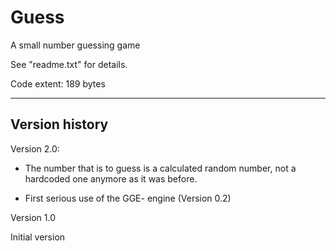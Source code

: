 # Guess
A small number guessing game

See "readme.txt" for details.

Code extent: 189 bytes

-----

Version history
---------------

Version 2.0:

- The number that is to guess is a calculated random number, not a hardcoded
  one anymore as it was before.

- First serious use of the GGE- engine (Version 0.2)


Version 1.0

Initial version
